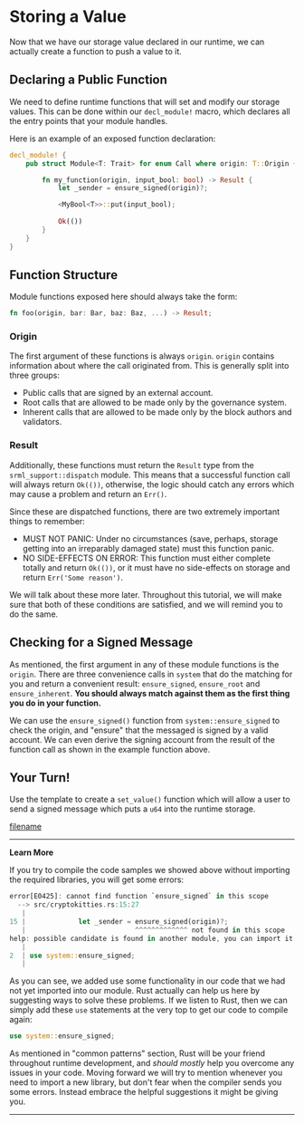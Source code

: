 Storing a Value
===

Now that we have our storage value declared in our runtime, we can actually create a function to push a value to it.

## Declaring a Public Function

We need to define runtime functions that will set and modify our storage values. This can be done within our `decl_module!` macro, which declares all the entry points that your module handles.

Here is an example of an exposed function declaration:

```rust
decl_module! {
    pub struct Module<T: Trait> for enum Call where origin: T::Origin {

        fn my_function(origin, input_bool: bool) -> Result {
            let _sender = ensure_signed(origin)?;

            <MyBool<T>>::put(input_bool);
            
            Ok(())
        }
    }
}
```

## Function Structure

Module functions exposed here should always take the form:

```rust
fn foo(origin, bar: Bar, baz: Baz, ...) -> Result;
```

### Origin

The first argument of these functions is always `origin`. `origin` contains information about where the call originated from. This is generally split into three groups:

 - Public calls that are signed by an external account.
 - Root calls that are allowed to be made only by the governance system.
 - Inherent calls that are allowed to be made only by the block authors and validators.

### Result

Additionally, these functions must return the `Result` type from the `srml_support::dispatch` module. This means that a successful function call will always return `Ok(())`, otherwise, the logic should catch any errors which may cause a problem and return an `Err()`.

Since these are dispatched functions, there are two extremely important things to remember:

 - MUST NOT PANIC: Under no circumstances (save, perhaps, storage getting into an irreparably damaged state) must this function panic.
 - NO SIDE-EFFECTS ON ERROR: This function must either complete totally and return `Ok(())`, or it must have no side-effects on storage and return `Err('Some reason')`.

We will talk about these more later. Throughout this tutorial, we will make sure that both of these conditions are satisfied, and we will remind you to do the same.

## Checking for a Signed Message

As mentioned, the first argument in any of these module functions is the `origin`. There are three convenience calls in `system` that do the matching for you and return a convenient result: `ensure_signed`, `ensure_root` and `ensure_inherent`. **You should always match against them as the first thing you do in your function.**

We can use the `ensure_signed()` function from `system::ensure_signed` to check the origin, and "ensure" that the messaged is signed by a valid account. We can even derive the signing account from the result of the function call as shown in the example function above.

## Your Turn!
Use the template to create a `set_value()` function which will allow a user to send a signed message which puts a `u64` into the runtime storage.

[filename](./assets/1.3-template.rs ':include :type=code embed')

---
**Learn More**

If you try to compile the code samples we showed above without importing the required libraries, you will get some errors:

```rust
error[E0425]: cannot find function `ensure_signed` in this scope
  --> src/cryptokitties.rs:15:27
   |
15 |             let _sender = ensure_signed(origin)?;
   |                           ^^^^^^^^^^^^^ not found in this scope
help: possible candidate is found in another module, you can import it into scope
   |
2  | use system::ensure_signed;
   |
```

As you can see, we added use some functionality in our code that we had not yet imported into our module. Rust actually can help us here by suggesting ways to solve these problems. If we listen to Rust, then we can simply add these `use` statements at the very top to get our code to compile again:

```rust
use system::ensure_signed;
```

As mentioned in "common patterns" section, Rust will be your friend throughout runtime development, and *should mostly* help you overcome any issues in your code. Moving forward we will try to mention whenever you need to import a new library, but don't fear when the compiler sends you some errors. Instead embrace the helpful suggestions it might be giving you.

---